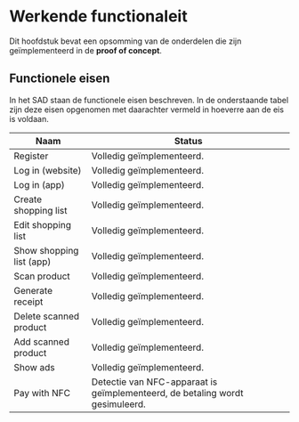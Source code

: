 # Werkende functionaleit

Dit hoofdstuk bevat een opsomming van de onderdelen die zijn geïmplementeerd in
de __proof of concept__.

## Functionele eisen
In het SAD staan de functionele eisen beschreven. In de onderstaande tabel zijn deze eisen opgenomen met daarachter vermeld in hoeverre aan de eis is voldaan.

| Naam                     | Status                                                                      |
|--------------------------|-----------------------------------------------------------------------------|
| Register                 | Volledig geïmplementeerd.                                                   |
| Log in (website)         | Volledig geïmplementeerd.                                                   |
| Log in (app)             | Volledig geïmplementeerd.                                                   |
| Create shopping list     | Volledig geïmplementeerd.                                                   |
| Edit shopping list       | Volledig geïmplementeerd.                                                   |
| Show shopping list (app) | Volledig geïmplementeerd.                                                   |
| Scan product             | Volledig geïmplementeerd.                                                   |
| Generate receipt         | Volledig geïmplementeerd.                                                   |
| Delete scanned product   | Volledig geïmplementeerd.                                                   |
| Add scanned product      | Volledig geïmplementeerd.                                                   |
| Show ads                 | Volledig geïmplementeerd.                                                   |
| Pay with NFC             | Detectie van NFC-apparaat is geïmplementeerd, de betaling wordt gesimuleerd. |
